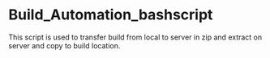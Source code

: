 # Build_Automation_bashscript

This script is used to transfer build from local to server in zip and extract on server and copy to build location.
